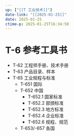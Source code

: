 ```yaml
---
up: ["[[T 工业技术]]"]
date-link: "[[2025-01-25]]"
date: 2025-01-25
ctime-p: 2025-01-25T16:34:50
---
```


# T-6 参考工具书

- T-62 工程师手册、技术手册
- T-63 产品目录、样本
- T-65 工业规程与标准
	- T-651 国际
	- T-652 中国
		- T-652.1 国家标准
		- T-652.2 部颁标准
		- T-652.3 地方标准
		- T-652.4 企业标准
		- T-652.6 规程、规范
	- T-653/-657 各国
